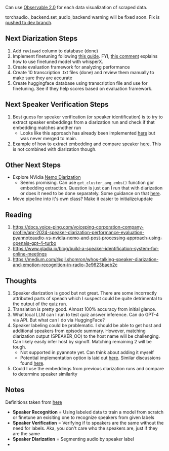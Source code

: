 Can use [Observable 2.0](https://observablehq.com/blog/observable-2-0) for each data visualization of scraped data.

torchaudio._backend.set_audio_backend warning will be fixed soon. Fix
is [pushed to dev branch](https://github.com/pyannote/pyannote-audio/issues/1576).

## Next Diarization Steps

1. Add `reviewed` column to database (done)
2. Implement finetuning following [this guide](https://huggingface.co/blog/fine-tune-whisper).
   FYI, [this comment](https://github.com/m-bain/whisperX/issues/530#issuecomment-1773342094) explains how to use
   finetuned model with whisperX.
3. Create evaluation framework for analyzing performance
4. Create 10 transcription .txt files (done) and review them manually to make sure they are accurate
5. Create huggingface database using transcription file and use for finetuning. See if they help scores based on evaluation framework. 

## Next Speaker Verification Steps
1. Best guess for speaker verification (or speaker identification) is to try to extract speaker embeddings from a diarization run and check if that embedding matches another run
   - Looks like this approach has already been implemented [here](https://github.com/pyannote/pyannote-audio/issues/1383) but was never merged to main. 
2. Example of how to extract embedding and compare speaker [here](https://github.com/pyannote/pyannote-audio/blob/develop/tutorials/speaker_verification.ipynb). This is not combined with diarization though.

## Other Next Steps
- Explore NVidia [Nemo Diarization](https://docs.nvidia.com/nemo-framework/user-guide/latest/nemotoolkit/asr/speaker_diarization/resources.html)
  - Seems promising. Can use `get_cluster_avg_embs()` function gor embedding extraction. Question is just can I run that with diarization or does it need to be done separately. Some guidance on that [here](https://github.com/NVIDIA/NeMo/issues/8171). 
- Move pipeline into it's own class? Make it easier to initialize/update

## Reading
1. https://docs.voice-ping.com/voiceping-corporation-company-profile/apr-2024-speaker-diarization-performance-evaluation-pyannoteaudio-vs-nvidia-nemo-and-post-processing-approach-using-openais-gpt-4-turbo
2. https://www.gladia.io/blog/build-a-speaker-identification-system-for-online-meetings
3. https://medium.com/@gil.shomron/whos-talking-speaker-diarization-and-emotion-recognition-in-radio-3e9623baeb2c

## Thoughts
1. Speaker diarization is good but not great. There are some incorrectly attributed parts of speach which I suspect
   could be quite detrimental to the output of the quiz run.
2. Translation is pretty good. Almost 100% accuracy from initial glance.
3. What local LLM can I run to test quiz answer inference. Can do GPT-4 via API. But what can I do via HuggingFace?
4. Speaker labeling could be problematic. I should be able to get host and additional speakers from episode summary.
   However, matching diarization output (SPEAKER_OO) to the host name will be challenging. Can likely easily infer host
   by signoff. Matching remaining 2 will be tough.
    - Not supported in pyannote yet. Can think about adding it myself
    - Potential implementation option is laid out [here](https://github.com/pyannote/pyannote-audio/discussions/1667).
      Similar discussions
      found [here](https://github.com/pyannote/pyannote-audio/discussions/1226#discussioncomment-4686072).
5. Could I use the embeddings from previous diarization runs and compare to determine speaker similarity

## Notes
Definitions taken from [here](https://github.com/NVIDIA/NeMo/issues/1710#issuecomment-776261922)
- **Speaker Recognition** = Using labeled data to train a model from scratch or finetune an exisiting one to recognize speakers from given labels
- **Speaker Verification** = Verifying if to speakers are the same without the need for labels. Aka, you don't care who the speakers are, just if they are the same
- **Speaker Diarization** = Segmenting audio by speaker label
- 